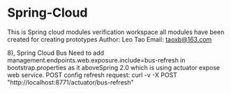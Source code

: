 # Spring-Cloud
This is Spring cloud modules verification workspace
all modules have been created for creating prototypes
Author: Leo Tao
Email: taoxb@163.com


8), Spring Cloud Bus
Need to add management.endpoints.web.exposure.include=bus-refresh in bootstrap.properties as it aboveSpring 2.0 which is using actuator expose web service.
POST config refresh request: curl -v -X POST "http://localhost:8771/actuator/bus-refresh"

